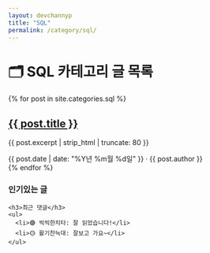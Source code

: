 ```yaml
---
layout: devchannyp
title: "SQL"
permalink: /category/sql/
---
```


<h1>🗂️ SQL 카테고리 글 목록</h1>

<main class="main-grid">
  <section class="articles">
    {% for post in site.categories.sql %}
      <div class="card post-card" data-category="{{ post.categories | join: ' ' }}">
        <div class="card-thumbnail" style="background-image: url('{{ post.thumbnail | default: '/assets/img/default.png' }}')"></div>
        <div class="card-content">
          <h2><a href="{{ post.url }}">{{ post.title }}</a></h2>
          <p>{{ post.excerpt | strip_html | truncate: 80 }}</p>
          <div class="card-meta">{{ post.date | date: "%Y년 %m월 %d일" }} · {{ post.author }}</div>
        </div>
      </div>
    {% endfor %}
  </section>

  <aside class="sidebar">
    <h3>인기있는 글</h3>
    <ul id="popular-posts">
      <!-- JS 렌더링 -->
    </ul>

    <h3>최근 댓글</h3>
    <ul>
      <li>🟣 씩씩한치타: 잘 읽었습니다!</li>
      <li>🟡 활기찬늑대: 잘보고 가요~</li>
    </ul>
  </aside>
</main>

